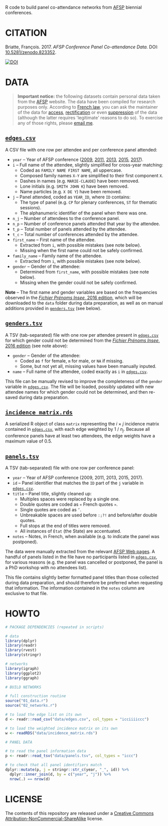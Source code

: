 R code to build panel co-attendance networks from [AFSP](http://www.afsp.info/) biennial conferences.

# CITATION

Briatte, François. 2017. _AFSP Conference Panel Co-attendance Data._ DOI: [10.5281/zenodo.823352](https://doi.org/10.5281/zenodo.823352).

[![DOI](https://zenodo.org/badge/DOI/10.5281/zenodo.823352.svg)](https://doi.org/10.5281/zenodo.823352)

# DATA

> __Important notice:__ the following datasets contain personal data taken from the [AFSP](http://www.afsp.info/) website. The data have been compiled for research purposes only. According to [French law](https://www.cnil.fr/comprendre-vos-droits), you can ask the maintainer of the data for [access](https://www.cnil.fr/fr/le-droit-dacces), [rectification](https://www.cnil.fr/fr/le-droit-de-rectification) or even [suppression](https://www.cnil.fr/fr/le-droit-dopposition) of the data (although the latter requires 'legitimate' reasons to do so). To exercise any of those rights, please [email me](mailto:francois.briatte@sciencespo.fr).

## [`edges.csv`][data-edges]

A CSV file with one row per attendee and per conference panel attended:

- `year` – Year of AFSP conference ([2009][2009], [2011][2011], [2013][2013], [2015][2015], [2017][2017]).
- `i` – Full name of the attendee, slightly simplified for cross-year matching:
  - Coded as `FAMILY NAME FIRST NAME`, all uppercase.
  - Composed family names `X-Y` are simplified to their first component `X`.
  - Dashes in names (e.g. `MARIE-CLAUDE`) have been removed.
  - Lone initials (e.g. `SMITH JOHN K`) have been removed.
  - Name particles (e.g. `X DE Y`) have been removed.
- `j` – Panel attended, coded as `YEAR_ID`, where `ID` contains:
  - The type of panel (e.g. `CP` for plenary conferences, `ST` for thematic sessions).
  - The alphanumeric identifier of the panel when there was one.
- `n_j` – Number of attendees to the conference panel.
- `n_p` – Number of conference panels attended that year by the attendee.
- `t_p` – Total number of panels attended by the attendee.
- `t_c` – Total number of conferences attended by the attendee.
- `first_name` – First name of the attendee.
  - Extracted from `i`, with possible mistakes (see note below).
  - Missing when the first name could not be safely confirmed.
- `family_name` – Family name of the attendee.
  - Extracted from `i`, with possible mistakes (see note below).
- `gender` – Gender of the attendee:
  - Determined from `first_name`, with possible mistakes (see note below).
  - Missing when the gender could not be safely confirmed.

__Note__ – The first name and gender variables are based on the frequencies observed in the [_Fichier Prénoms Insee_, 2016 edition][data-prenoms], which will be downloaded to the `data` folder during data preparation, as well as on manual additions provided in [`genders.tsv`][data-genders] (see below).

[data-edges]: https://github.com/briatte/congres-afsp/blob/master/data/edges.csv
[data-prenoms]: https://www.insee.fr/fr/statistiques/2540004
[2009]: http://www.afsp.info/archives/congres/congres2009/programmes/indexnoms.html
[2011]: http://www.afsp.info/archives/congres/congres2011/programme/index.html
[2013]: http://www.afsp.info/archives/congres/congres2013/indexducongres.html
[2015]: http://www.afsp.info/archives/congres/congres2015/indexcongres.html
[2017]: http://www.afsp.info/congres/congres-2017/index/

## [`genders.tsv`][data-genders]

A TSV (tab-separated) file with one row per attendee present in [`edges.csv`][data-edges] for which gender could not be determined from the [_Fichier Prénoms Insee_, 2016 edition][data-prenoms] (see note above):

- `gender` – Gender of the attendee:
  - Coded as `f` for female, `m` for male, or `NA` if missing.
  - Some, but not yet all, missing values have been manually inputed.
- `name` – Full name of the attendee, coded exactly as `i` in [`edges.csv`][data-edges].

This file can be manually revised to improve the completeness of the `gender` variable in [`edges.csv`][data-edges]. The file will be loaded, possibly updated with new attendee names for which gender could not be determined, and then re-saved during data preparation.

[data-genders]: https://github.com/briatte/congres-afsp/blob/master/data/genders.tsv

## [`incidence_matrix.rds`][data-incidence_matrix]

A serialized R object of class `matrix` representing the _i_ &times; _j_ incidence matrix contained in [`edges.csv`][data-edges], with each edge weighted by 1 / _n<sub>j</sub>_. Because all conference panels have at least two attendees, the edge weights have a maximum value of 0.5.

[data-incidence_matrix]: https://github.com/briatte/congres-afsp/blob/master/data/incidence_matrix.rds

## [`panels.tsv`][data-panels]

A TSV (tab-separated) file with one row per conference panel:

- `year` – Year of AFSP conference (2009, 2011, 2013, 2015, 2017).
- `id` – Panel identifier that matches the `ID` part of the `j` variable in [`edges.csv`][data-edges].
- `title` – Panel title, slightly cleaned up:
  - Multiples spaces were replaced by a single one.
  - Double quotes are coded as `«` French quotes `»`.
  - Single quotes are coded as `’`.
  - Unbreakable spaces are used before `:;?!` and before/after double quotes.
  - Full stops at the end of titles were removed.
  - All instances of `État` (the State) are accentuated.
- `notes` – Notes, in French, when available (e.g. to indicate the panel was postponed).

The data were manually extracted from the relevant [AFSP Web pages](http://www.afsp.info/congres/editions-precedentes/). A handful of panels listed in the file have no participants listed in [`edges.csv`][data-edges], for various reasons (e.g. the panel was cancelled or postponed, the panel is a PhD workshop with no attendees list).

This file contains slightly better formatted panel titles than those collected during data preparation, and should therefore be preferred when requesting that information. The information contained in the `notes` column are exclusive to that file.

[data-panels]: https://github.com/briatte/congres-afsp/blob/master/data/panels.tsv

# HOWTO

```r
# PACKAGE DEPENDENCIES (repeated in scripts)

# data
library(dplyr)
library(readr)
library(rvest)
library(stringr)

# networks
library(igraph)
library(ggplot2)
library(ggraph)

# BUILD NETWORKS

# full construction routine
source("01_data.r")
source("02_networks.r")

# to load the edge list on its own
d <- readr::read_csv("data/edges.csv", col_types = "icciiiiccc")

# to load the weighted incidence matrix on its own
w <- readRDS("data/incidence_matrix.rds")

# PANEL DATA

# to read the panel information data
p <- readr::read_tsv("data/panels.tsv", col_types = "iccc")

# to check that all panel identifiers match
dplyr::mutate(p, j = stringr::str_c(year, "_", id)) %>% 
  dplyr::inner_join(d, by = c("year", "j")) %>% 
  nrow(.) == nrow(d)
```

# LICENSE

The contents of this repository are released under a [Creative Commons Attribution-NonCommercial-ShareAlike](https://creativecommons.org/licenses/by-nc-sa/4.0/) license.
